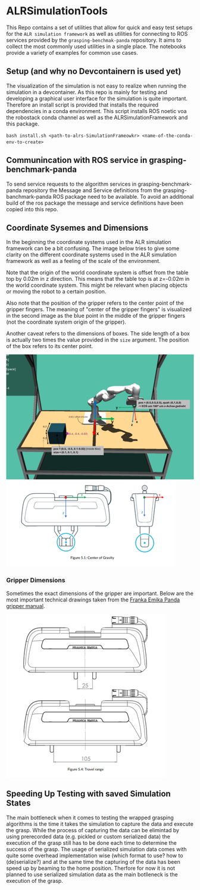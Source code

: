 # ALRSimulationTools
This Repo contains a set of utilities that allow for quick and easy test setups for the `ALR simulation framework` as well as utilities for connecting to ROS services provided by the `grasping-benchmak-panda` repository.
It aims to collect the most commonly used utilities in a single place.
The notebooks provide a variety of examples for common use cases.

## Setup (and why no Devcontainern is used yet) 
The visualization of the simulation is not easy to realize when running the simulation in a devcontainer.
As this repo is mainly for testing and developing a graphical user interface for the simulation is quite important.
Therefore an install script is provided that installs the required dependencies in a conda environment.
This script installs ROS noetic voa the robostack conda channel as well as the ALRSimulationFramework and this package.

`bash install.sh <path-to-alrs-SimulationFrameowkr> <name-of-the-conda-env-to-create>`

## Communincation with ROS service in grasping-benchmark-panda
To send service requests to the algorithm services in grasping-benchmark-panda repository the Message and Service definitions from the grasping-banchmark-panda ROS package need to be available.
To avoid an additional build of the ros package the message and service definitions have been copied into this repo.

## Coordinate Sysemes and Dimensions
In the beginning the coordinate systems used in the ALR simulation framework can be a bit confusing.
The image below tries to give some clarity on the different coordinate systems used in the ALR simulation framework as well as a feeling of the scale of the environment.

Note that the origin of the world coordinate system is offset from the table top by 0.02m in z direction.
This means that the table top is at z=-0.02m in the world coordinate system.
This might be relevant when placing objects or moving the robot to a certain position.

Also note that the position of the gripper refers to the center point of the gripper fingers.
The meaning of "center of the gripper fingers" is visualized in the second image as the blue point in the middle of the gripper fingers (not the coordinate system origin of the gripper).

Another caveat refers to the dimensions of boxes. 
The side length of a box is actually two times the value provided in the `size` argument.
The position of the box refers to its center point.

![coordinate systems](assets/coordinate_systems.png)
![gripper center point](assets/gripper_center_point.png)

### Gripper Dimensions
Sometimes the exact dimensions of the gripper are important.
Below are the most important technical drawings taken from the [Franka Emika Panda gripper manual](https://download.franka.de/documents/220010_Product%20Manual_Franka%20Hand_1.2_EN.pdf).

![gripper width](assets/gripper_width.png)

## Speeding Up Testing with saved Simulation States
The main bottleneck when it comes to testing the wrapped grasping algorithms is the time it takes the simulation to capture the data and execute the grasp.
While the process of capturing the data can be elimintad by using prerecorded data (e.g. pickled or custom serialized data) the execution of the grasp still has to be done each time to determine the success of the grasp.
The usage of serialized simulation data comes with quite some overhead implementation wise (which format to use? how to (de)serialize?) and at the same time the capturing of the data has been speed up by beaming to the home position.
Therfore for now it is not planned to use serialized simulation data as the main botlleneck is the execution of the grasp.

